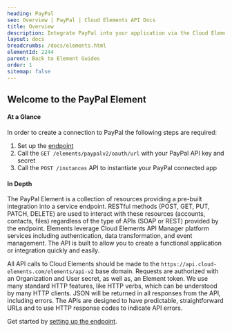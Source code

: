 ```yaml
---
heading: PayPal
seo: Overview | PayPal | Cloud Elements API Docs
title: Overview
description: Integrate PayPal into your application via the Cloud Elements APIs.
layout: docs
breadcrumbs: /docs/elements.html
elementId: 2244
parent: Back to Element Guides
order: 1
sitemap: false
---
```


## Welcome to the PayPal Element


#### At a Glance

In order to create a connection to PayPal the following steps are required:

1. Set up the [endpoint](paypal-endpoint-setup.html)
2. Call the `GET /elements/paypalv2/oauth/url` with your PayPal API key and secret
3. Call the `POST /instances` API to instantiate your PayPal connected app

#### In Depth

The PayPal Element is a collection of resources providing a pre-built integration into a service endpoint. RESTful methods (POST, GET, PUT, PATCH, DELETE) are used to interact with these resources (accounts, contacts, files) regardless of the type of APIs (SOAP or REST) provided by the endpoint. Elements leverage Cloud Elements API Manager platform services including authentication, data transformation, and event management.  The API is built to allow you to create a functional application or integration quickly and easily.

All API calls to Cloud Elements should be made to the `https://api.cloud-elements.com/elements/api-v2` base domain. Requests are authorized with an Organization and User secret, as well as, an Element token.  We use many standard HTTP features, like HTTP verbs, which can be understood by many HTTP clients. JSON will be returned in all responses from the API, including errors. The APIs are designed to have predictable, straightforward URLs and to use HTTP response codes to indicate API errors.

Get started by [setting up the endpoint](paypal-endpoint-setup.html).
